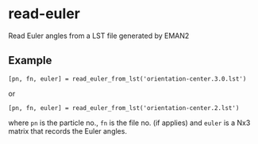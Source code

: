 read-euler
==========

Read Euler angles from a LST file generated by EMAN2

## Example
```
[pn, fn, euler] = read_euler_from_lst('orientation-center.3.0.lst')
```
or
```
[pn, fn, euler] = read_euler_from_lst('orientation-center.2.lst')
```

where `pn` is the particle no., `fn` is the file no. (if applies) and `euler` is a Nx3 matrix that records the Euler angles.
